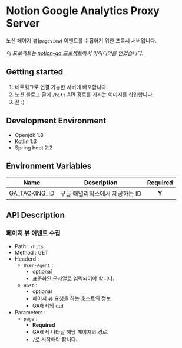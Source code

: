 # Notion Google Analytics Proxy Server

노션 페이지 뷰(`pageview`) 이벤트를 수집하기 위한 프록시 서버입니다. 

*이 프로젝트는 [notion-ga 프로젝트](https://github.com/mskims/notion-ga)에서 아이디어를 얻었습니다.*

## Getting started

1. 네트워크로 연결 가능한 서버에 배포합니다.
1. 노션 블로그 글에 `/hits` API 경로를 가지는 이미지를 삽입합니다.
1. 끝 :) 

## Development Environment

* Openjdk 1.8
* Kotlin 1.3
* Spring boot 2.2

## Environment Variables

| Name | Description | Required |
| :----: | :---: | :---: |
| GA_TACKING_ID | 구글 애널리틱스에서 제공하는 ID | **Y** |

## API Description

### 페이지 뷰 이벤트 수집

* Path : `/hits`
* Method : GET
* Headerd :
   * `User-Agent` : 
      * optional
      * [표준화된 문자열](https://en.wikipedia.org/wiki/User_agent#Format)로 입력되어야 합니다.
   * `Host` :
      * optional
      * 페이지 뷰 요청을 하는 호스트의 정보
      * GA에서의 `cid`
* Parameters :
   * `page` : 
     * **Required**
     * GA에서 나타날 해당 페이지의 경로. 
     * `/`로 시작해야 합니다. 

